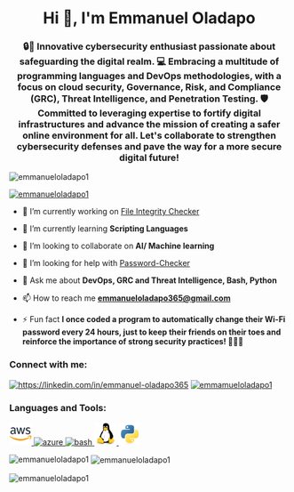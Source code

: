 <h1 align="center">Hi 👋, I'm Emmanuel Oladapo</h1>
<h3 align="center">🔒🚀 Innovative cybersecurity enthusiast passionate about safeguarding the digital realm. 💻 Embracing a multitude of programming languages and DevOps methodologies, with a focus on cloud security, Governance, Risk, and Compliance (GRC), Threat Intelligence, and Penetration Testing. 🛡️ Committed to leveraging expertise to fortify digital infrastructures and advance the mission of creating a safer online environment for all. Let's collaborate to strengthen cybersecurity defenses and pave the way for a more secure digital future!</h3>

<p align="left"> <img src="https://komarev.com/ghpvc/?username=emmanueloladapo1&label=Profile%20views&color=0e75b6&style=flat" alt="emmanueloladapo1" /> </p>

<p align="left"> <a href="https://github.com/ryo-ma/github-profile-trophy"><img src="https://github-profile-trophy.vercel.app/?username=emmanueloladapo1" alt="emmanueloladapo1" /></a> </p>

- 🔭 I’m currently working on [File Integrity Checker](https://github.com/EmmanuelOladapo1/File-Integrity-Checker.git)

- 🌱 I’m currently learning **Scripting Languages**

- 👯 I’m looking to collaborate on **AI/ Machine learning**

- 🤝 I’m looking for help with [Password-Checker](https://github.com/EmmanuelOladapo1/PasswordCracker.git)

- 💬 Ask me about **DevOps, GRC and Threat Intelligence, Bash, Python**

- 📫 How to reach me **emmanueloladapo365@gmail.com**

- ⚡ Fun fact **I once coded a program to automatically change their Wi-Fi password every 24 hours, just to keep their friends on their toes and reinforce the importance of strong security practices! 🤖🔐💡**

<h3 align="left">Connect with me:</h3>
<p align="left">
<a href="https://linkedin.com/in/https://linkedin.com/in/emmanuel-oladapo365" target="blank"><img align="center" src="https://raw.githubusercontent.com/rahuldkjain/github-profile-readme-generator/master/src/images/icons/Social/linked-in-alt.svg" alt="https://linkedin.com/in/emmanuel-oladapo365" height="30" width="40" /></a>
<a href="https://leetcode.com/EmmanuelOladapo1/" target="blank"><img align="center" src="https://raw.githubusercontent.com/rahuldkjain/github-profile-readme-generator/master/src/images/icons/Social/leet-code.svg" alt="emmamueloladapo1" height="30" width="40" /></a>
</p>

<h3 align="left">Languages and Tools:</h3>
<p align="left"> <a href="https://aws.amazon.com" target="_blank" rel="noreferrer"> <img src="https://raw.githubusercontent.com/devicons/devicon/master/icons/amazonwebservices/amazonwebservices-original-wordmark.svg" alt="aws" width="40" height="40"/> </a> <a href="https://azure.microsoft.com/en-in/" target="_blank" rel="noreferrer"> <img src="https://www.vectorlogo.zone/logos/microsoft_azure/microsoft_azure-icon.svg" alt="azure" width="40" height="40"/> </a> <a href="https://www.gnu.org/software/bash/" target="_blank" rel="noreferrer"> <img src="https://www.vectorlogo.zone/logos/gnu_bash/gnu_bash-icon.svg" alt="bash" width="40" height="40"/> </a> <a href="https://www.linux.org/" target="_blank" rel="noreferrer"> <img src="https://raw.githubusercontent.com/devicons/devicon/master/icons/linux/linux-original.svg" alt="linux" width="40" height="40"/> </a> <a href="https://www.python.org" target="_blank" rel="noreferrer"> <img src="https://raw.githubusercontent.com/devicons/devicon/master/icons/python/python-original.svg" alt="python" width="40" height="40"/> </a> </p>

<p><img align="left" src="https://github-readme-stats.vercel.app/api/top-langs?username=emmanueloladapo1&show_icons=true&locale=en&layout=compact" alt="emmanueloladapo1" /></p>

<p>&nbsp;<img align="center" src="https://github-readme-stats.vercel.app/api?username=emmanueloladapo1&show_icons=true&locale=en" alt="emmanueloladapo1" /></p>

<p><img align="center" src="https://github-readme-streak-stats.herokuapp.com/?user=emmanueloladapo1&" alt="emmanueloladapo1" /></p>



